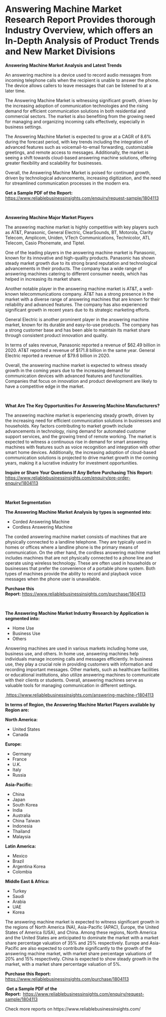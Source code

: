 <p><h1>Answering Machine Market Research Report Provides thorough Industry Overview, which offers an In-Depth Analysis of Product Trends and New Market Divisions</h1></p><p><strong>Answering Machine Market Analysis and Latest Trends</strong></p>
<p><p>An answering machine is a device used to record audio messages from incoming telephone calls when the recipient is unable to answer the phone. The device allows callers to leave messages that can be listened to at a later time.</p><p>The Answering Machine Market is witnessing significant growth, driven by the increasing adoption of communication technologies and the rising demand for efficient communication solutions in both residential and commercial sectors. The market is also benefiting from the growing need for managing and organizing incoming calls effectively, especially in business settings.</p><p>The Answering Machine Market is expected to grow at a CAGR of 8.6% during the forecast period, with key trends including the integration of advanced features such as voicemail-to-email forwarding, customizable greetings, and remote access to messages. Additionally, the market is seeing a shift towards cloud-based answering machine solutions, offering greater flexibility and scalability for businesses.</p><p>Overall, the Answering Machine Market is poised for continued growth, driven by technological advancements, increasing digitization, and the need for streamlined communication processes in the modern era.</p></p>
<p><strong>Get a Sample PDF of the Report:&nbsp;</strong> <a href="https://www.reliablebusinessinsights.com/enquiry/request-sample/1804113">https://www.reliablebusinessinsights.com/enquiry/request-sample/1804113</a></p>
<p>&nbsp;</p>
<p><strong>Answering Machine Major Market Players</strong></p>
<p><p>The answering machine market is highly competitive with key players such as AT&T, Panasonic, General Electric, ClearSounds, BT, Motorola, Clarity Telecom, Amplicom, Uniden, VTech Communications, Technicolor, ATL Telecom, Casio Phonemate, and Tiptel. </p><p>One of the leading players in the answering machine market is Panasonic, known for its innovative and high-quality products. Panasonic has shown steady market growth due to its strong brand reputation and technological advancements in their products. The company has a wide range of answering machines catering to different consumer needs, which has helped in increasing its market share.</p><p>Another notable player in the answering machine market is AT&T, a well-known telecommunications company. AT&T has a strong presence in the market with a diverse range of answering machines that are known for their reliability and advanced features. The company has also experienced significant growth in recent years due to its strategic marketing efforts.</p><p>General Electric is another prominent player in the answering machine market, known for its durable and easy-to-use products. The company has a strong customer base and has been able to maintain its market share through consistent product innovation and quality.</p><p>In terms of sales revenue, Panasonic reported a revenue of $62.49 billion in 2020. AT&T reported a revenue of $171.8 billion in the same year. General Electric reported a revenue of $79.6 billion in 2020.</p><p>Overall, the answering machine market is expected to witness steady growth in the coming years due to the increasing demand for communication devices with advanced features and functionalities. Companies that focus on innovation and product development are likely to have a competitive edge in the market.</p></p>
<p>&nbsp;</p>
<p><strong>What Are The Key Opportunities For Answering Machine Manufacturers?</strong></p>
<p><p>The answering machine market is experiencing steady growth, driven by the increasing need for efficient communication solutions in businesses and households. Key factors contributing to market growth include advancements in technology, rising demand for automated customer support services, and the growing trend of remote working. The market is expected to witness a continuous rise in demand for smart answering machines with features such as voice recognition and integration with other smart home devices. Additionally, the increasing adoption of cloud-based communication solutions is projected to drive market growth in the coming years, making it a lucrative industry for investment opportunities.</p></p>
<p><strong>Inquire or Share Your Questions If Any Before Purchasing This Report:</strong> <a href="https://www.reliablebusinessinsights.com/enquiry/pre-order-enquiry/1804113">https://www.reliablebusinessinsights.com/enquiry/pre-order-enquiry/1804113</a></p>
<p>&nbsp;</p>
<p><strong>Market Segmentation</strong></p>
<p><strong>The Answering Machine Market Analysis by types is segmented into:</strong></p>
<p><ul><li>Corded Answering Machine</li><li>Cordless Answering Machine</li></ul></p>
<p><p>The corded answering machine market consists of machines that are physically connected to a landline telephone. They are typically used in homes or offices where a landline phone is the primary means of communication. On the other hand, the cordless answering machine market includes machines that are not physically connected to a phone line and operate using wireless technology. These are often used in households or businesses that prefer the convenience of a portable phone system. Both types of machines provide the ability to record and playback voice messages when the phone user is unavailable.</p></p>
<p><strong>Purchase this Report:&nbsp;</strong><a href="https://www.reliablebusinessinsights.com/purchase/1804113">https://www.reliablebusinessinsights.com/purchase/1804113</a></p>
<p>&nbsp;</p>
<p><strong>The Answering Machine Market Industry Research by Application is segmented into:</strong></p>
<p><ul><li>Home Use</li><li>Business Use</li><li>Others</li></ul></p>
<p><p>Answering machines are used in various markets including home use, business use, and others. In home use, answering machines help individuals manage incoming calls and messages efficiently. In business use, they play a crucial role in providing customers with information and recording important messages. Other markets, such as healthcare facilities or educational institutions, also utilize answering machines to communicate with their clients or students. Overall, answering machines serve as valuable tools for managing communication in different settings.</p></p>
<p><a href="https://www.reliablebusinessinsights.com/answering-machine-r1804113">&nbsp;https://www.reliablebusinessinsights.com/answering-machine-r1804113</a></p>
<p><strong>In terms of Region, the Answering Machine Market Players available by Region are:</strong></p>
<p>
    <p> <strong> North America: </strong>
        <ul>
            <li>United States</li>
            <li>Canada</li>
        </ul>
        </p> 
    <p> <strong> Europe: </strong>
        <ul>
            <li>Germany</li>
            <li>France</li>
            <li>U.K.</li>
            <li>Italy</li>
            <li>Russia</li>
        </ul>
        </p> 
    <p> <strong> Asia-Pacific: </strong>
        <ul>
            <li>China</li>
            <li>Japan</li>
            <li>South Korea</li>
            <li>India</li>
            <li>Australia</li>
            <li>China Taiwan</li>
            <li>Indonesia</li>
            <li>Thailand</li>
            <li>Malaysia</li>
        </ul>
        </p> 
    <p> <strong> Latin America: </strong>
        <ul>
            <li>Mexico</li>
            <li>Brazil</li>
            <li>Argentina Korea</li>
            <li>Colombia</li>
        </ul>
        </p> 
    <p> <strong> Middle East & Africa: </strong>
        <ul>
            <li>Turkey</li>
            <li>Saudi</li>
            <li>Arabia</li>
            <li>UAE</li>
            <li>Korea</li>
        </ul>
    </p>
    </p>
<p><p>The answering machine market is expected to witness significant growth in the regions of North America (NA), Asia-Pacific (APAC), Europe, the United States of America (USA), and China. Among these regions, North America and the United States are anticipated to dominate the market with a market share percentage valuation of 35% and 25% respectively. Europe and Asia-Pacific are also expected to contribute significantly to the growth of the answering machine market, with market share percentage valuations of 20% and 15% respectively. China is expected to show steady growth in the market, with a market share percentage valuation of 5%.</p></p>
<p><strong>Purchase this Report: </strong><a href="https://www.reliablebusinessinsights.com/purchase/1804113">https://www.reliablebusinessinsights.com/purchase/1804113</a></p>
<p>&nbsp;<strong>Get a Sample PDF of the Report:&nbsp;&nbsp;</strong><a href="https://www.reliablebusinessinsights.com/enquiry/request-sample/1804113">https://www.reliablebusinessinsights.com/enquiry/request-sample/1804113</a></p>
<p><strong></strong></p>
<p>Check more reports on https://www.reliablebusinessinsights.com/</p>